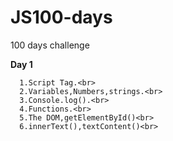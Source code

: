 # JS100-days
100 days challenge 

**Day 1**<br>
 
      1.Script Tag.<br>
      2.Variables,Numbers,strings.<br>
      3.Console.log().<br>
      4.Functions.<br>
      5.The DOM,getElementById()<br>
      6.innerText(),textContent()<br>
